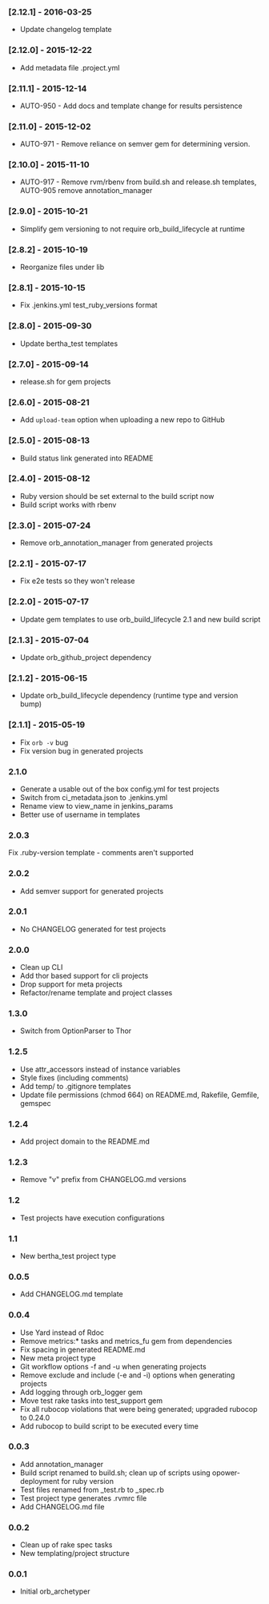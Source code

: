 ### [2.12.1] - 2016-03-25
* Update changelog template

### [2.12.0] - 2015-12-22
* Add metadata file .project.yml

### [2.11.1] - 2015-12-14
* AUTO-950 - Add docs and template change for results persistence

### [2.11.0] - 2015-12-02
* AUTO-971 - Remove reliance on semver gem for determining version.

### [2.10.0] - 2015-11-10
* AUTO-917 - Remove rvm/rbenv from build.sh and release.sh templates, AUTO-905 remove annotation_manager

### [2.9.0] - 2015-10-21
* Simplify gem versioning to not require orb_build_lifecycle at runtime

### [2.8.2] - 2015-10-19
* Reorganize files under lib

### [2.8.1] - 2015-10-15
* Fix .jenkins.yml test_ruby_versions format

### [2.8.0] - 2015-09-30
* Update bertha_test templates

### [2.7.0] - 2015-09-14
* release.sh for gem projects

### [2.6.0] - 2015-08-21
* Add `upload-team` option when uploading a new repo to GitHub

### [2.5.0] - 2015-08-13
* Build status link generated into README

### [2.4.0] - 2015-08-12
* Ruby version should be set external to the build script now
* Build script works with rbenv

### [2.3.0] - 2015-07-24
* Remove orb_annotation_manager from generated projects

### [2.2.1] - 2015-07-17
* Fix e2e tests so they won't release

### [2.2.0] - 2015-07-17
* Update gem templates to use orb_build_lifecycle 2.1 and new build script

### [2.1.3] - 2015-07-04
* Update orb_github_project dependency

### [2.1.2] - 2015-06-15
* Update orb_build_lifecycle dependency (runtime type and version bump)

### [2.1.1] - 2015-05-19
* Fix `orb -v` bug
* Fix version bug in generated projects

### 2.1.0
* Generate a usable out of the box config.yml for test projects
* Switch from ci_metadata.json to .jenkins.yml
* Rename view to view_name in jenkins_params
* Better use of username in templates

### 2.0.3
Fix .ruby-version template - comments aren't supported

### 2.0.2
* Add semver support for generated projects

### 2.0.1
* No CHANGELOG generated for test projects

### 2.0.0
* Clean up CLI
* Add thor based support for cli projects
* Drop support for meta projects
* Refactor/rename template and project classes

### 1.3.0
* Switch from OptionParser to Thor

### 1.2.5
* Use attr_accessors instead of instance variables
* Style fixes (including comments)
* Add temp/ to .gitignore templates
* Update file permissions (chmod 664) on README.md, Rakefile, Gemfile, gemspec

### 1.2.4
* Add project domain to the README.md

### 1.2.3
* Remove "v" prefix from CHANGELOG.md versions

### 1.2
* Test projects have execution configurations

### 1.1
* New bertha_test project type

### 0.0.5
* Add CHANGELOG.md template

### 0.0.4
* Use Yard instead of Rdoc
* Remove metrics:* tasks and metrics_fu gem from dependencies
* Fix spacing in generated README.md
* New meta project type
* Git workflow options -f and -u when generating projects
* Remove exclude and include (-e and -i) options when generating projects
* Add logging through orb_logger gem
* Move test rake tasks into test_support gem
* Fix all rubocop violations that were being generated; upgraded rubocop to 0.24.0
* Add rubocop to build script to be executed every time

### 0.0.3
* Add annotation_manager
* Build script renamed to build.sh; clean up of scripts using opower-deployment for ruby version
* Test files renamed from _test.rb to _spec.rb
* Test project type generates .rvmrc file
* Add CHANGELOG.md file

### 0.0.2
* Clean up of rake spec tasks
* New templating/project structure

### 0.0.1
* Initial orb_archetyper
